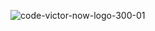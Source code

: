 
![code-victor-now-logo-300-01](https://user-images.githubusercontent.com/8168962/146548245-c6fe6698-b9b4-4e4d-bf2e-32bf72d24854.png)
